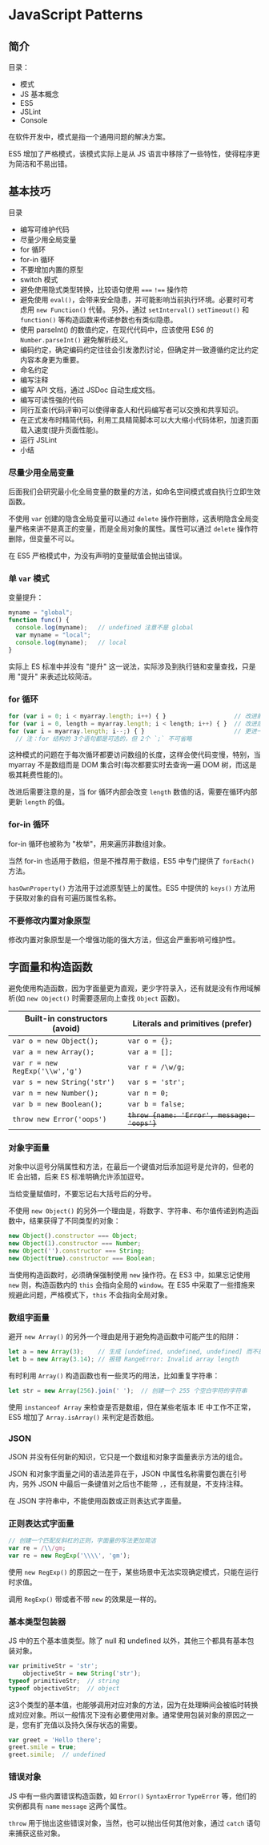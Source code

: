 # JavaScript Patterns

## 简介

目录：

* 模式
* JS 基本概念
* ES5
* JSLint
* Console

在软件开发中，模式是指一个通用问题的解决方案。

ES5 增加了严格模式，该模式实际上是从 JS 语言中移除了一些特性，使得程序更为简洁和不易出错。

## 基本技巧

目录

* 编写可维护代码
* 尽量少用全局变量
* for 循环
* for-in 循环
* 不要增加内置的原型
* switch 模式
* 避免使用隐式类型转换，比较语句使用 `===` `!==` 操作符
* 避免使用 `eval()`，会带来安全隐患，并可能影响当前执行环境。必要时可考虑用 `new Function()` 代替。 另外，通过 `setInterval()` `setTimeout()` 和 `function()` 等构造函数来传递参数也有类似隐患。
* 使用 parseInt() 的数值约定，在现代代码中，应该使用 ES6 的 `Number.parseInt()` 避免解析歧义。
* 编码约定，确定编码约定往往会引发激烈讨论，但确定并一致遵循约定比约定内容本身更为重要。
* 命名约定
* 编写注释
* 编写 API 文档，通过 JSDoc 自动生成文档。
* 编写可读性强的代码
* 同行互查(代码评审)可以使得审查人和代码编写者可以交换和共享知识。
* 在正式发布时精简代码，利用工具精简脚本可以大大缩小代码体积，加速页面载入速度(提升页面性能)。
* 运行 JSLint
* 小结

### 尽量少用全局变量

后面我们会研究最小化全局变量的数量的方法，如命名空间模式或自执行立即生效函数。

不使用 `var` 创建的隐含全局变量可以通过 `delete` 操作符删除，这表明隐含全局变量严格来讲不是真正的变量，而是全局对象的属性。属性可以通过 `delete` 操作符删除，但变量不可以。

在 ES5 严格模式中，为没有声明的变量赋值会抛出错误。

### 单 `var` 模式

变量提升：

```js
myname = "global";
function func() {
  console.log(myname);   // undefined 注意不是 global
  var myname = "local";
  console.log(myname);   // local
}
```

实际上 ES 标准中并没有 "提升" 这一说法，实际涉及到执行链和变量查找，只是用 "提升" 来表述比较简洁。

### for 循环

```js
for (var i = 0; i < myarray.length; i++) { }                   // 改进前
for (var i = 0, length = myarray.length; i < length; i++) { }  // 改进后
for (var i = myarray.length; i--;) { }                         // 更进一步(细微优化)，最小变量 + 减轻计算
  // 注：for 结构的 3个语句都是可选的，但 2个 `;` 不可省略
```

这种模式的问题在于每次循环都要访问数组的长度，这样会使代码变慢，特别，当 myarray 不是数组而是 DOM 集合时(每次都要实时去查询一遍 DOM 树，而这是极其耗费性能的)。

改进后需要注意的是，当 for 循环内部会改变 `length` 数值的话，需要在循环内部更新 `length` 的值。 


### for-in 循环

for-in 循环也被称为 "枚举"，用来遍历非数组对象。

当然 for-in 也适用于数组，但是不推荐用于数组，ES5 中专门提供了 `forEach()` 方法。

`hasOwnProperty()` 方法用于过滤原型链上的属性。ES5 中提供的 `keys()` 方法用于获取对象的自有可遍历属性名称。


### 不要修改内置对象原型

修改内置对象原型是一个增强功能的强大方法，但这会严重影响可维护性。


## 字面量和构造函数

避免使用构造函数，因为字面量更为直观，更少字符录入，还有就是没有作用域解析(如 `new Object()` 时需要逐层向上查找 `Object` 函数)。

 Built-in constructors (avoid)   | Literals and primitives (prefer)
 ------------------------------- | ---------------------------------
 `var o = new Object();`         | `var o = {};`
 `var a = new Array();`          | `var a = [];`
 `var r = new RegExp('\\w','g')` | `var r = /\w/g;`
 `var s = new String('str')`     | `var s = 'str';`
 `var n = new Number();`         | `var n = 0;`
 `var b = new Boolean();`        | `var b = false;`
 `throw new Error('oops')`       | <s>`throw {name: 'Error', message: 'oops'}`</s>

### 对象字面量

对象中以逗号分隔属性和方法，在最后一个键值对后添加逗号是允许的，但老的 IE 会出错，后来 ES 标准明确允许添加逗号。

当给变量赋值时，不要忘记右大括号后的分号。

不使用 `new Object()` 的另外一个理由是，将数字、字符串、布尔值传递到构造函数中，结果获得了不同类型的对象：

```js
new Object().constructor === Object;
new Object(1).constructor === Number;
new Object('').constructor === String;
new Object(true).constructor === Boolean;
```

当使用构造函数时，必须确保强制使用 `new` 操作符。在 ES3 中，如果忘记使用 `new` 则，构造函数内的 `this` 会指向全局的 `window`。在 ES5 中采取了一些措施来规避此问题，严格模式下，`this` 不会指向全局对象。

### 数组字面量

避开 `new Array()` 的另外一个理由是用于避免构造函数中可能产生的陷阱：

```js
let a = new Array(3);    // 生成 [undefined, undefined, undefined] 而不是 [3]
let b = new Array(3.14); // 报错 RangeError: Invalid array length
```

有时利用 `Array()` 构造函数也有一些灵巧的用法，比如重复字符串：

```js
let str = new Array(256).join(' ');  // 创建一个 255 个空白字符的字符串
```

使用 `instanceof Array` 来检查是否是数组，但在某些老版本 IE 中工作不正常，ES5 增加了 `Array.isArray()` 来判定是否数组。


### JSON

JSON 并没有任何新的知识，它只是一个数组和对象字面量表示方法的组合。

JSON 和对象字面量之间的语法差异在于，JSON 中属性名称需要包裹在引号内，另外 JSON 中最后一条键值对之后也不能带 `,`，还有就是，不支持注释。

在 JSON 字符串中，不能使用函数或正则表达式字面量。

### 正则表达式字面量

```js
// 创建一个匹配反斜杠的正则，字面量的写法更加简洁
var re = /\\/gm;
var re = new RegExp('\\\\', 'gm');
```

使用 `new RegExp()` 的原因之一在于，某些场景中无法实现确定模式，只能在运行时求值。

调用 `RegExp()` 带或者不带 `new` 的效果是一样的。

### 基本类型包装器

JS 中的五个基本值类型。除了 null 和 undefined 以外，其他三个都具有基本包装对象。

```js
var primitiveStr = 'str';
    objectiveStr = new String('str');
typeof primitiveStr;  // string
typeof objectiveStr;  // object
```

这3个类型的基本值，也能够调用对应对象的方法，因为在处理瞬间会被临时转换成对应对象。所以一般情况下没有必要使用对象。通常使用包装对象的原因之一是，您有扩充值以及持久保存状态的需要。

```js
var greet = 'Hello there';
greet.smile = true;
greet.simile;  // undefined
```

### 错误对象

JS 中有一些内置错误构造函数，如 `Error()` `SyntaxError` `TypeError` 等，他们的实例都具有 `name` `message` 这两个属性。

`throw` 用于抛出这些错误对象，当然，也可以抛出任何其他对象，通过 `catch` 语句来捕获这些对象。

























